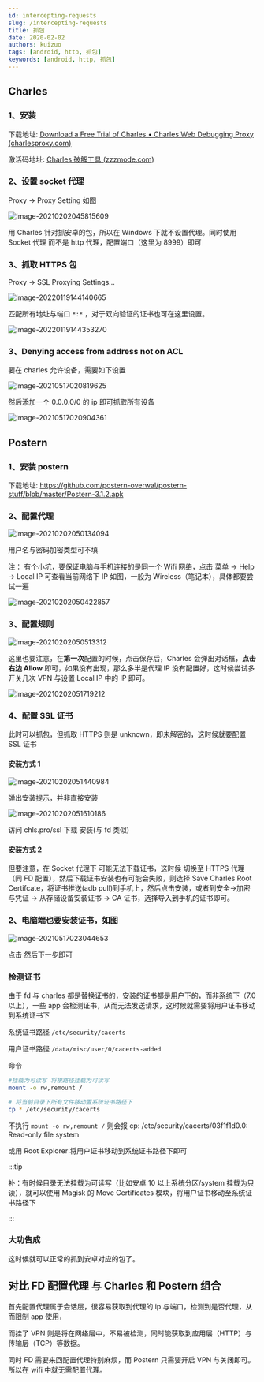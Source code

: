 ```yaml
---
id: intercepting-requests
slug: /intercepting-requests
title: 抓包
date: 2020-02-02
authors: kuizuo
tags: [android, http, 抓包]
keywords: [android, http, 抓包]
---
```


## Charles

### 1、安装

下载地址: [Download a Free Trial of Charles • Charles Web Debugging Proxy (charlesproxy.com)](https://www.charlesproxy.com/download/)

激活码地址: [Charles 破解工具 (zzzmode.com)](https://www.zzzmode.com/mytools/charles/)

### 2、设置 socket 代理

Proxy -> Proxy Setting 如图

![image-20210202045815609](https://img.kuizuo.cn/image-20210202045815609.png)

用 Charles 针对抓安卓的包，所以在 Windows 下就不设置代理。同时使用 Socket 代理 而不是 http 代理，配置端口（这里为 8999）即可

### 3、抓取 HTTPS 包

Proxy -> SSL Proxying Settings…

![image-20220119144140665](https://img.kuizuo.cn/20220119144147.png)

匹配所有地址与端口 `*:*` ，对于双向验证的证书也可在这里设置。

![image-20220119144353270](https://img.kuizuo.cn/20220119144353.png)

### 3、Denying access from address not on ACL

要在 charles 允许设备，需要如下设置

![image-20210517020819625](https://img.kuizuo.cn/image-20210517020819625.png)

然后添加一个 0.0.0.0/0 的 ip 即可抓取所有设备

![image-20210517020904361](https://img.kuizuo.cn/image-20210517020904361.png)

## Postern

### 1、安装 postern

下载地址: https://github.com/postern-overwal/postern-stuff/blob/master/Postern-3.1.2.apk

### 2、配置代理

![image-20210202050134094](https://img.kuizuo.cn/image-20210202050134094.png)

用户名与密码加密类型可不填

注： 有个小坑，要保证电脑与手机连接的是同一个 Wifi 网络，点击 菜单 -> Help -> Local IP 可查看当前网络下 IP 如图，一般为 Wireless（笔记本），具体都要尝试一遍

![image-20210202050422857](https://img.kuizuo.cn/image-20210202050422857.png)

### 3、配置规则

![image-20210202050513312](https://img.kuizuo.cn/image-20210202050513312.png)

这里也要注意，在**第一次**配置的时候，点击保存后，Charles 会弹出对话框，**点击右边 Allow** 即可，如果没有出现，那么多半是代理 IP 没有配置好，这时候尝试多开关几次 VPN 与设置 Local IP 中的 IP 即可。

![image-20210202051719212](https://img.kuizuo.cn/image-20210202051719212.png)

### 4、配置 SSL 证书

此时可以抓包，但抓取 HTTPS 则是 unknown，即未解密的，这时候就要配置 SSL 证书

#### 安装方式 1

![image-20210202051440984](https://img.kuizuo.cn/image-20210202051440984.png)

弹出安装提示，并非直接安装

![image-20210202051610186](https://img.kuizuo.cn/image-20210202051610186.png)

访问 chls.pro/ssl 下载 安装(与 fd 类似)

#### 安装方式 2

但要注意，在 Socket 代理下 可能无法下载证书，这时候 切换至 HTTPS 代理（同 FD 配置），然后下载证书安装也有可能会失败，则选择 Save Charles Root Certifcate，将证书推送(adb pull)到手机上，然后点击安装，或者到安全->加密与凭证 -> 从存储设备安装证书 -> CA 证书，选择导入到手机的证书即可。

### 2、电脑端也要安装证书，如图

![image-20210517023044653](https://img.kuizuo.cn/image-20210517023044653.png)

点击 然后下一步即可

### 检测证书

由于 fd 与 charles 都是替换证书的，安装的证书都是用户下的，而非系统下（7.0 以上），一些 app 会检测证书，从而无法发送请求，这时候就需要将用户证书移动到系统证书下

系统证书路径 `/etc/security/cacerts`

用户证书路径 `/data/misc/user/0/cacerts-added`

命令

```sh
#挂载为可读写 将根路径挂载为可读写
mount -o rw,remount /

# 将当前目录下所有文件移动置系统证书路径下
cp * /etc/security/cacerts
```

不执行 `mount -o rw,remount /` 则会报 cp: /etc/security/cacerts/03f1f1d0.0: Read-only file system

或用 Root Explorer 将用户证书移动到系统证书路径下即可

:::tip

补：有时候目录无法挂载为可读写（比如安卓 10 以上系统分区/system 挂载为只读），就可以使用 Magisk 的 Move Certificates 模块，将用户证书移动至系统证书路径下

:::

### 大功告成

这时候就可以正常的抓到安卓对应的包了。

## 对比 FD 配置代理 与 Charles 和 Postern 组合

首先配置代理属于会话层，很容易获取到代理的 ip 与端口，检测到是否代理，从而限制 app 使用，

而挂了 VPN 则是将在网络层中，不易被检测，同时能获取到应用层（HTTP）与传输层（TCP）等数据。

同时 FD 需要来回配置代理特别麻烦，而 Postern 只需要开启 VPN 与关闭即可。所以在 wifi 中就无需配置代理。
